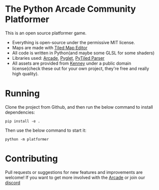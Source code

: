 # The Python Arcade Community Platformer

This is an open source platformer game.

* Everything is open-source under the permissive MIT license.
* Maps are made with [Tiled Map Editor](https://www.mapeditor.org/)
* All code is written in Python(and maybe some GLSL for some shaders)
* Libraries used: [Arcade](https://api.arcade.academy/en/latest/), [Pyglet](http://pyglet.org/), [PyTiled Parser](https://pypi.org/project/pytiled-parser/)
* All assets are provided from [Kenney](https://kenney.nl) under a public domain license(check these out for your own project, they're free and really high quality).

# Running 

Clone the project from Github, and then run the below command to install dependencies:

```
pip install -e .
```

Then use the below command to start it:

```
python -m platformer
```

# Contributing

Pull requests or suggestions for new features and improvements are welcome! If you want to get more involved with the [Arcade](https://api.arcade.academy/en/latest) or join our [discord](https://discord.com/invite/ZjGDqMp)
